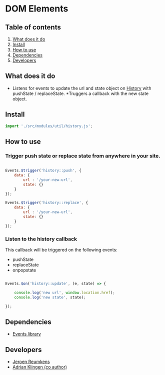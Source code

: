 
# DOM Elements

## Table of contents
1. [What does it do](#markdown-header-what-does-it-do)
2. [Install](#markdown-header-install)
3. [How to use](#markdown-header-how-to-use)
4. [Dependencies](#markdown-header-dependencies)
5. [Developers](#markdown-header-developers)


## What does it do
* Listens for events to update the url and state object on [History](https://developer.mozilla.org/en-US/docs/Web/API/History) with pushState / replaceState.
*Truggers a callback with the new state object.

## Install
```javascript
import './src/modules/util/history.js';
```

## How to use
### Trigger push state or replace state from anywhere in your site.
```javascript

Events.$trigger('history::push', {
    data: {
        url : '/your-new-url',
        state: {}
    }
});

Events.$trigger('history::replace', {
    data: {
        url : '/your-new-url',
        state: {}
    }
});

```

### Listen to the history callback
This callback will be triggered on the following events:
* pushState
* replaceState
* onpopstate
```javascript

Events.$on('history::update', (e, state) => {

    console.log('new url', window.location.href);
    console.log('new state', state);

});

```

## Dependencies
* [Events library](/utilities/events/)

## Developers
* [Jeroen Reumkens](mailto:jeroen.reumkens@tamtam.nl)
* [Adrian Klingen (co author)](mailto:adrian@tamtam.nl)
